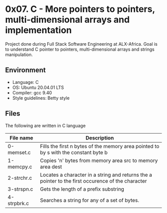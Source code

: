 # 0x07. C - More pointers to pointers, multi-dimensional arrays and implementation
Project done during Full Stack Software Engineering at ALX-Africa. Goal is to understand C pointer to pointers, multi-dimensional arrays and strings manipulation.

## Environment
* Language: C
* OS: Ubuntu 20.04.01 LTS
* Compiler: gcc 9.40
* Style guidelines: Betty style

## Files
The following are written in C language

File name | Description
 --- | ---
 0-memset.c | Fills the first n bytes of the memory area pointed to by s with the constant byte b
 1-memcpy.c | Copies 'n' bytes from memory area src to memory area dest
 2-strchr.c | Locates a character in a string and returns the a pointer to the first occurence of the character
 3-strspn.c | Gets the length of a prefix substring
 4-strpbrk.c | Searches a string for any of a set of bytes.
